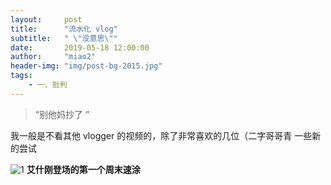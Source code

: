 ```yaml
---
layout:     post
title:      "流水化 vlog"
subtitle:   " \"没意思\""
date:       2019-05-18 12:00:00
author:     "miao2"
header-img: "img/post-bg-2015.jpg"
tags:
    - 一、批判
---
```


> “别他妈抄了 ”


我一般是不看其他 vlogger 的视频的，除了非常喜欢的几位（二字哥哥青
一些新的尝试

![1](/Users/miaoo718/Documents/GitHub/miaotwo.github.io/img/porntextbook/1.png)
**艾什刚登场的第一个周末速涂**